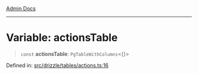 [Admin Docs](/)

***

# Variable: actionsTable

> `const` **actionsTable**: `PgTableWithColumns`\<\{\}\>

Defined in: [src/drizzle/tables/actions.ts:16](https://github.com/Suyash878/talawa-api/blob/4657139c817cb5935454def8fb620b05175365a9/src/drizzle/tables/actions.ts#L16)
